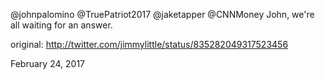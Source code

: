 @johnpalomino @TruePatriot2017 @jaketapper @CNNMoney John, we're all waiting for an answer. 

original: http://twitter.com/jimmylittle/status/835282049317523456 

February 24, 2017